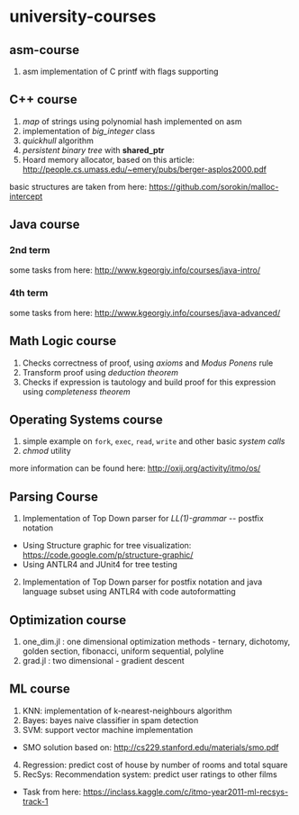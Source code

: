 university-courses
==================

asm-course
----------

1. asm implementation of C printf with flags supporting

C++ course
----------
1. *map* of strings using polynomial hash implemented on asm
2. implementation of *big_integer* class
3. *quickhull* algorithm
4. *persistent binary tree* with **shared_ptr** 
5. Hoard memory allocator, based on this article: http://people.cs.umass.edu/~emery/pubs/berger-asplos2000.pdf

basic structures are taken from here: https://github.com/sorokin/malloc-intercept

Java course
-----------
### 2nd term
some tasks from here: http://www.kgeorgiy.info/courses/java-intro/
### 4th term
some tasks from here: http://www.kgeorgiy.info/courses/java-advanced/

Math Logic course
-----------------
1. Checks correctness of proof, using *axioms* and *Modus Ponens* rule
2. Transform proof using *deduction theorem*
3. Checks if expression is tautology and build proof for this expression using *completeness theorem*

Operating Systems course
------------------------
1. simple example on `fork`, `exec`, `read`, `write` and other basic *system calls*
2. *chmod* utility

more information can be found here: http://oxij.org/activity/itmo/os/

Parsing Course
--------------
1. Implementation of Top Down parser for *LL(1)-grammar* -- postfix notation
  * Using Structure graphic for tree visualization: https://code.google.com/p/structure-graphic/ 
  * Using ANTLR4 and JUnit4 for tree testing
2. Implementation of Top Down parser for postfix notation and java language subset using ANTLR4 with code autoformatting 

Optimization course
-------------------
1. one_dim.jl : one dimensional optimization methods - ternary, dichotomy, golden section, fibonacci, uniform sequential, polyline
2. grad.jl : two dimensional - gradient descent

ML course
---------
1. KNN: implementation of k-nearest-neighbours algorithm
2. Bayes: bayes naive classifier in spam detection
3. SVM: support vector machine implementation
  * SMO solution based on: http://cs229.stanford.edu/materials/smo.pdf
4. Regression: predict cost of house by number of rooms and total square
5. RecSys: Recommendation system: predict user ratings to other films
  * Task from here: https://inclass.kaggle.com/c/itmo-year2011-ml-recsys-track-1
